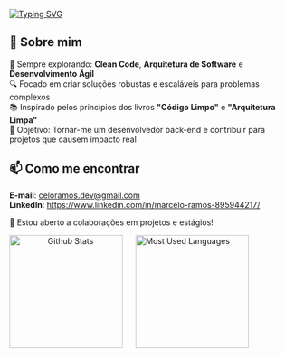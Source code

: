 <p float="left">
   <a href="https://git.io/typing-svg"><img src="https://readme-typing-svg.demolab.com?font=Fira+Code&size=30&pause=1000&color=abd200&width=520&height=55&lines=Hello%2C+World!" alt="Typing SVG" /></a>
</p>

## 🌟 Sobre mim
🌱 Sempre explorando: **Clean Code**, **Arquitetura de Software** e **Desenvolvimento Ágil**  
🔍 Focado em criar soluções robustas e escaláveis para problemas complexos  
📚 Inspirado pelos princípios dos livros **"Código Limpo"** e **"Arquitetura Limpa"**  
🎯 Objetivo: Tornar-me um desenvolvedor back-end e contribuir para projetos que causem impacto real  

## 📫 Como me encontrar
**E-mail**: celoramos.dev@gmail.com  
**LinkedIn**: https://www.linkedin.com/in/marcelo-ramos-895944217/  

🤝 Estou aberto a colaborações em projetos e estágios!

<p align="center">
  <img
      align="left"
      alt="Github Stats"
      height="200"
      style="padding-right: 20px;"
      src="https://github-readme-stats.vercel.app/api?username=celoramos&show_icons=true&theme=github_dark&include_all_commits=true&locale=pt-br"
  />

  <img
      align="left"
      alt="Most Used Languages"
      height="200"
      src="https://github-readme-stats.vercel.app/api/top-langs/?username=celoramos&theme=github_dark&layout=compact&custom_title=Tecnologias&langs_count=5"
  />
</p>

<br clear="both"/>
